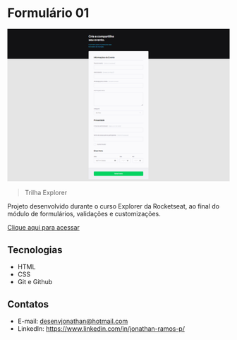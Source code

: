 # Formulário 01 

![preview](./.github/preview.png)

> Trilha Explorer

Projeto desenvolvido durante o curso Explorer da Rocketseat, ao final do módulo de formulários, validações e customizações.

[Clique aqui para acessar](https://desenvjonathan.github.io/form01/)

## Tecnologias

- HTML
- CSS
- Git e Github

## Contatos

- E-mail: desenvjonathan@hotmail.com
- LinkedIn: https://www.linkedin.com/in/jonathan-ramos-p/
